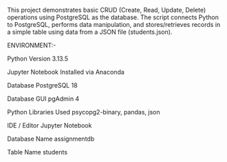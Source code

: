 This project demonstrates basic CRUD (Create, Read, Update, Delete) operations using PostgreSQL as the database.
The script connects Python to PostgreSQL, performs data manipulation, and stores/retrieves records in a simple table using data from a JSON file (students.json).

ENVIRONMENT:-

Python Version	                                 3.13.5

Jupyter Notebook	                               Installed via Anaconda

Database	                                       PostgreSQL 18

Database GUI	                                   pgAdmin 4

Python Libraries Used	                           psycopg2-binary, pandas, json

IDE / Editor	                                   Jupyter Notebook

Database Name	                                   assignmentdb

Table Name	                                     students
